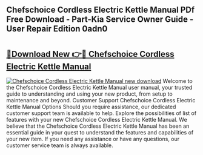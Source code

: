 ## Chefschoice Cordless Electric Kettle Manual PDf Free Download - Part-Kia Service Owner Guide - User Repair Edition 0adn0

# <h2><a href="http://bc22143.oget.top/?id=Chefschoice+Cordless+Electric+Kettle+Manual">🔗Download New 👉🔴 Chefschoice Cordless Electric Kettle Manual</a></h2>

[![Chefschoice Cordless Electric Kettle Manual new download](https://i.imgur.com/5g1atiW.png)](http://bc22143.oget.top/?id=Chefschoice+Cordless+Electric+Kettle+Manual)
Welcome to the Chefschoice Cordless Electric Kettle Manual user manual, your trusted guide to understanding and using your new product, from setup to maintenance and beyond. Customer Support Chefschoice Cordless Electric Kettle Manual Options Should you require assistance, our dedicated customer support team is available to help. Explore the possibilities of list of features with your new Chefschoice Cordless Electric Kettle Manual. We believe that the Chefschoice Cordless Electric Kettle Manual has been an essential guide in your quest to understand the features and capabilities of your new item. If you need any assistance or have any questions, our customer service team is always available.
